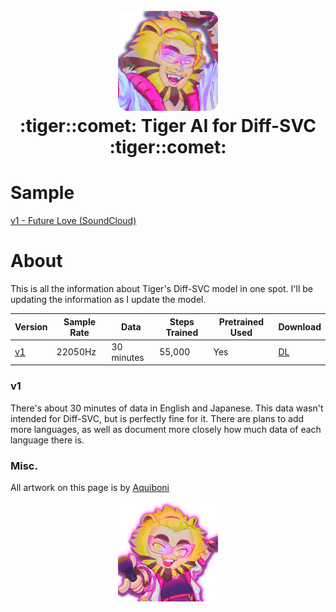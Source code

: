 <h1 align="center">
  <br>
  <img src="https://github.com/neutrogic/tiger_diff-svc/blob/main/src/ico1.png" width=160>
  <br>
  :tiger::comet: Tiger AI for Diff-SVC :tiger::comet:
  <br>
</h1>

# Sample

[v1 - Future Love (SoundCloud)](https://soundcloud.com/giraffe-kun/future-love-lady-gaga-tiger-diff-svc?si=1d99e49051b14432b1dd5b652b7c57e9&utm_source=clipboard&utm_medium=text&utm_campaign=social_sharing)

# About

This is all the information about Tiger's Diff-SVC model in one spot. I'll be updating the information as I update the model.

| Version | Sample Rate | Data | Steps Trained | Pretrained Used | Download |
| --- | --- | --- | --- | --- | --- |
| [v1](#v1) | 22050Hz | 30 minutes | 55,000 | Yes | [DL](https://github.com/neutrogic/tiger_diff-svc/releases/tag/models) |

### v1
 
There's about 30 minutes of data in English and Japanese. This data wasn't intended for Diff-SVC, but is perfectly fine for it. There are plans to add more languages, as well as document more closely how much data of each language there is.

### Misc.

All artwork on this page is by [Aquiboni](https://boxerbun.fun/)

<p align="center">
  <img src="https://github.com/neutrogic/tiger_diff-svc/blob/main/src/ico2.png" width=160>
</p>
